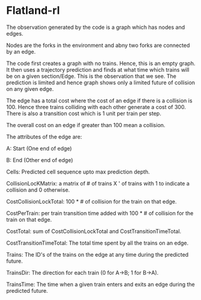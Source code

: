# Flatland-rl

The observation generated by the code is a graph which has nodes and edges.

Nodes are the forks in the environment and abny two forks are connected by an edge.

The code first creates a graph with no trains. Hence, this is an empty graph. 
It then uses a trajectory prediction and finds at what time which trains will be on a given section/Edge.
This is the observation that we see. The prediction is limited and hence graph shows only a limited future of collision on any given edge.

The edge has a total cost where the cost of an edge if there is a collision is 100. Hence three trains colliding with each other generate a cost of 300.
There is also a transition cost which is 1 unit per train per step.

The overall cost on an edge if greater than 100 mean a collision.

The attributes of the edge are:

A: Start (One end of edge)

B: End (Other end of edge)

Cells: Predicted cell sequence upto max prediction depth.

CollisionLocKMatrix: a matrix of # of trains X ' of trains with 1 to indicate a collision and 0 otherwise.

CostCollisionLockTotal: 100 * # of collision for the train on that edge.

CostPerTrain: per train transition time added with 100 * # of collision for the train on that edge.

CostTotal: sum of CostCollisionLockTotal and CostTransitionTimeTotal.

CostTransitionTimeTotal: The total time spent by all the trains on an edge.

Trains: The ID's of the trains on the edge at any time during the predicted future.

TrainsDir: The direction for each train (0 for A->B; 1 for B->A).

TrainsTime: The time when a given train enters and exits an edge during the predicted future.
